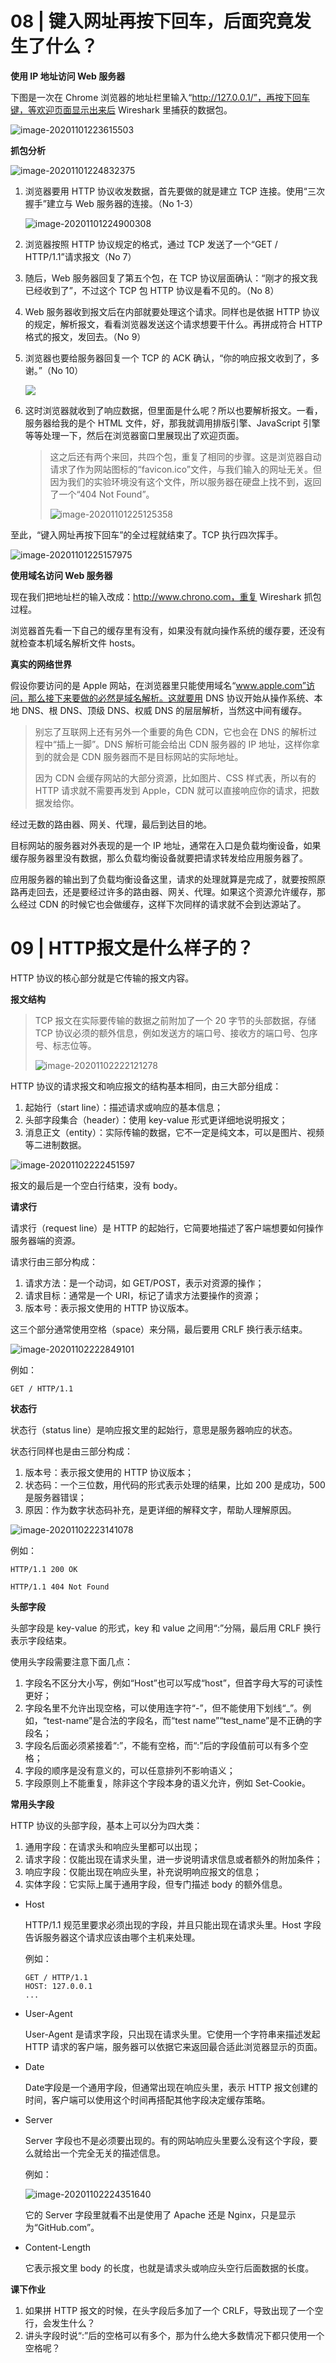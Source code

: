 # 08 | 键入网址再按下回车，后面究竟发生了什么？

**使用 IP 地址访问 Web 服务器**

下图是一次在 Chrome 浏览器的地址栏里输入“http://127.0.0.1/”，再按下回车键，等欢迎页面显示出来后 Wireshark 里捕获的数据包。

![image-20201101223615503](https://gitee.com/yanglu_u/ImgRepository/raw/master/images/20201101223615.png)

**抓包分析**

![image-20201101224832375](https://gitee.com/yanglu_u/ImgRepository/raw/master/images/20201101224832.png)

1. 浏览器要用 HTTP 协议收发数据，首先要做的就是建立 TCP 连接。使用“三次握手”建立与 Web 服务器的连接。（No 1-3）

   ![image-20201101224900308](https://gitee.com/yanglu_u/ImgRepository/raw/master/images/20201101224900.png)

2. 浏览器按照 HTTP 协议规定的格式，通过 TCP 发送了一个“GET / HTTP/1.1”请求报文（No 7）

3. 随后，Web 服务器回复了第五个包，在 TCP 协议层面确认：“刚才的报文我已经收到了”，不过这个 TCP 包 HTTP 协议是看不见的。（No 8）

4. Web 服务器收到报文后在内部就要处理这个请求。同样也是依据 HTTP 协议的规定，解析报文，看看浏览器发送这个请求想要干什么。再拼成符合 HTTP 格式的报文，发回去。（No 9）

5. 浏览器也要给服务器回复一个 TCP 的 ACK 确认，“你的响应报文收到了，多谢。”（No 10）

   ![](https://gitee.com/yanglu_u/ImgRepository/raw/master/images/20201101225051.png)

6. 这时浏览器就收到了响应数据，但里面是什么呢？所以也要解析报文。一看，服务器给我的是个 HTML 文件，好，那我就调用排版引擎、JavaScript 引擎等等处理一下，然后在浏览器窗口里展现出了欢迎页面。

   > 这之后还有两个来回，共四个包，重复了相同的步骤。这是浏览器自动请求了作为网站图标的“favicon.ico”文件，与我们输入的网址无关。但因为我们的实验环境没有这个文件，所以服务器在硬盘上找不到，返回了一个“404 Not Found”。
   >
   > ![image-20201101225125358](https://gitee.com/yanglu_u/ImgRepository/raw/master/images/20201101225125.png)

至此，“键入网址再按下回车”的全过程就结束了。TCP 执行四次挥手。

![image-20201101225157975](https://gitee.com/yanglu_u/ImgRepository/raw/master/images/20201101225158.png)

**使用域名访问 Web 服务器**

现在我们把地址栏的输入改成：http://www.chrono.com，重复 Wireshark 抓包过程。

浏览器首先看一下自己的缓存里有没有，如果没有就向操作系统的缓存要，还没有就检查本机域名解析文件 hosts。

**真实的网络世界**

假设你要访问的是 Apple 网站，在浏览器里只能使用域名“www.apple.com”访问，那么接下来要做的必然是域名解析。这就要用 DNS 协议开始从操作系统、本地 DNS、根 DNS、顶级 DNS、权威 DNS 的层层解析，当然这中间有缓存。

> 别忘了互联网上还有另外一个重要的角色 CDN，它也会在 DNS 的解析过程中“插上一脚”。DNS 解析可能会给出 CDN 服务器的 IP 地址，这样你拿到的就会是 CDN 服务器而不是目标网站的实际地址。
>
> 因为 CDN 会缓存网站的大部分资源，比如图片、CSS 样式表，所以有的 HTTP 请求就不需要再发到 Apple，CDN 就可以直接响应你的请求，把数据发给你。

经过无数的路由器、网关、代理，最后到达目的地。

目标网站的服务器对外表现的是一个 IP 地址，通常在入口是负载均衡设备，如果缓存服务器里没有数据，那么负载均衡设备就要把请求转发给应用服务器了。

应用服务器的输出到了负载均衡设备这里，请求的处理就算是完成了，就要按照原路再走回去，还是要经过许多的路由器、网关、代理。如果这个资源允许缓存，那么经过 CDN 的时候它也会做缓存，这样下次同样的请求就不会到达源站了。

# 09 | HTTP报文是什么样子的？

HTTP 协议的核心部分就是它传输的报文内容。

**报文结构**

> TCP 报文在实际要传输的数据之前附加了一个 20 字节的头部数据，存储 TCP 协议必须的额外信息，例如发送方的端口号、接收方的端口号、包序号、标志位等。
>
> ![image-20201102222121278](https://gitee.com/yanglu_u/ImgRepository/raw/master/images/20201102222121.png)

HTTP 协议的请求报文和响应报文的结构基本相同，由三大部分组成：

1. 起始行（start line）：描述请求或响应的基本信息；
2. 头部字段集合（header）：使用 key-value 形式更详细地说明报文；
3. 消息正文（entity）：实际传输的数据，它不一定是纯文本，可以是图片、视频等二进制数据。

![image-20201102222451597](https://gitee.com/yanglu_u/ImgRepository/raw/master/images/20201102222451.png)

报文的最后是一个空白行结束，没有 body。

**请求行**

请求行（request line）是 HTTP 的起始行，它简要地描述了客户端想要如何操作服务器端的资源。

请求行由三部分构成：

1. 请求方法：是一个动词，如 GET/POST，表示对资源的操作；
2. 请求目标：通常是一个 URI，标记了请求方法要操作的资源；
3. 版本号：表示报文使用的 HTTP 协议版本。

这三个部分通常使用空格（space）来分隔，最后要用 CRLF 换行表示结束。

![image-20201102222849101](https://gitee.com/yanglu_u/ImgRepository/raw/master/images/20201102222849.png)

例如：

```http
GET / HTTP/1.1
```

**状态行**

状态行（status line）是响应报文里的起始行，意思是服务器响应的状态。

状态行同样也是由三部分构成：

1. 版本号：表示报文使用的 HTTP 协议版本；
2. 状态码：一个三位数，用代码的形式表示处理的结果，比如 200 是成功，500 是服务器错误；
3. 原因：作为数字状态码补充，是更详细的解释文字，帮助人理解原因。

![image-20201102223141078](https://gitee.com/yanglu_u/ImgRepository/raw/master/images/20201102223141.png)

例如：

```http
HTTP/1.1 200 OK
```

```http
HTTP/1.1 404 Not Found
```

**头部字段**

头部字段是 key-value 的形式，key 和 value 之间用“:”分隔，最后用 CRLF 换行表示字段结束。

使用头字段需要注意下面几点：

1. 字段名不区分大小写，例如“Host”也可以写成“host”，但首字母大写的可读性更好；
2. 字段名里不允许出现空格，可以使用连字符“-”，但不能使用下划线“_”。例如，“test-name”是合法的字段名，而“test name”“test_name”是不正确的字段名；
3. 字段名后面必须紧接着“:”，不能有空格，而“:”后的字段值前可以有多个空格；
4. 字段的顺序是没有意义的，可以任意排列不影响语义；
5. 字段原则上不能重复，除非这个字段本身的语义允许，例如 Set-Cookie。

**常用头字段**

HTTP 协议的头部字段，基本上可以分为四大类：

1. 通用字段：在请求头和响应头里都可以出现；
2. 请求字段：仅能出现在请求头里，进一步说明请求信息或者额外的附加条件；
3. 响应字段：仅能出现在响应头里，补充说明响应报文的信息；
4. 实体字段：它实际上属于通用字段，但专门描述 body 的额外信息。

- Host

  HTTP/1.1 规范里要求必须出现的字段，并且只能出现在请求头里。Host 字段告诉服务器这个请求应该由哪个主机来处理。

  例如：

  ```http
  GET / HTTP/1.1
  HOST: 127.0.0.1
  ...
  ```

- User-Agent

  User-Agent 是请求字段，只出现在请求头里。它使用一个字符串来描述发起 HTTP 请求的客户端，服务器可以依据它来返回最合适此浏览器显示的页面。

- Date

  Date字段是一个通用字段，但通常出现在响应头里，表示 HTTP 报文创建的时间，客户端可以使用这个时间再搭配其他字段决定缓存策略。

- Server

  Server 字段也不是必须要出现的。有的网站响应头里要么没有这个字段，要么就给出一个完全无关的描述信息。

  例如：

  ![image-20201102224351640](https://gitee.com/yanglu_u/ImgRepository/raw/master/images/20201102224351.png)

  它的 Server 字段里就看不出是使用了 Apache 还是 Nginx，只是显示为“GitHub.com”。

- Content-Length

  它表示报文里 body 的长度，也就是请求头或响应头空行后面数据的长度。

**课下作业**

1. 如果拼 HTTP 报文的时候，在头字段后多加了一个 CRLF，导致出现了一个空行，会发生什么？
2. 讲头字段时说“:”后的空格可以有多个，那为什么绝大多数情况下都只使用一个空格呢？





















